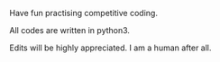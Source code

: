 Have fun practising competitive coding.

All codes are written in python3.

Edits will be highly appreciated. I am a human after all.
